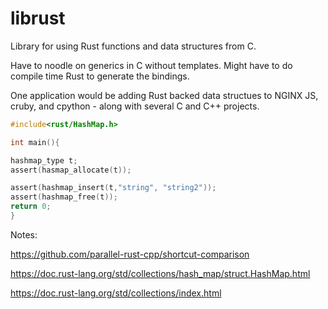 # librust
Library for using Rust functions and data structures from C.


Have to noodle on generics in C without templates. Might have to do compile time Rust to generate the bindings.

One application would be adding Rust backed data structues to NGINX JS, cruby, and cpython - along with several C and C++ projects.


```c
#include<rust/HashMap.h>

int main(){

hashmap_type t;
assert(hasmap_allocate(t));

assert(hashmap_insert(t,"string", "string2"));
assert(hashmap_free(t));
return 0;
}
```

Notes:


https://github.com/parallel-rust-cpp/shortcut-comparison




https://doc.rust-lang.org/std/collections/hash_map/struct.HashMap.html


https://doc.rust-lang.org/std/collections/index.html
